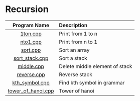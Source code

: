 # Recursion

|               Program Name               | Description                    |
| :--------------------------------------: | :----------------------------- |
|           [1ton.cpp](1ton.cpp)           | Print from 1 to n              |
|           [nto1.cpp](nto1.cpp)           | Print from n to 1              |
|           [sort.cpp](sort.cpp)           | Sort an array                  |
|     [sort_stack.cpp](sort_stack.cpp)     | Sort a stack                   |
|         [middle.cpp](middle.cpp)         | Delete middle element of stack |
|        [reverse.cpp](reverse.cpp)        | Reverse stack                  |
|     [kth_symbol.cpp](kth_symbol.cpp)     | Find kth symbol in grammar     |
| [tower_of_hanoi.cpp](tower_of_hanoi.cpp) | Tower of hanoi                 |
